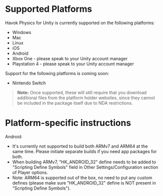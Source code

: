 # Supported Platforms

Havok Physics for Unity is currently supported on the following platforms:

* Windows
* Mac
* Linux
* iOS
* Android
* Xbox One - please speak to your Unity account manager
* Playstation 4 - please speak to your Unity account manager

Support for the following platforms is coming soon:

* Nintendo Switch

 > **Note:** Once supported, these will still require that you download additional files from the platform holder websites, since they cannot be included in the package itself due to NDA restrictions.


# Platform-specific instructions

Android:
* It's currently not supported to build both ARMv7 and ARM64 at the same time. Please initiate separate builds if you need app packages for both.
* When building ARMv7, "HK_ANDROID_32" define needs to be added to "Scripting Define Symbols" field in Other Settings/Configuration section of Player options.
* Note: ARM64 is supported out of the box, no need to put any custom defines (please make sure "HK_ANDROID_32" define is NOT present in "Scripting Define Symbols").
